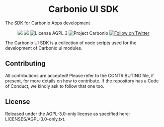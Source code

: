 <!--
SPDX-FileCopyrightText: 2021 Zextras <https://www.zextras.com>

SPDX-License-Identifier: AGPL-3.0-only
-->
<div align="center">
  <h1>Carbonio UI SDK</h1>
</div>

The SDK for Carbonio Apps development

<p align="center">
  <a href="https://github.com/zextras/carbonio-ui-sdk/graphs/contributors" alt="Contributors">
  <img src="https://img.shields.io/github/contributors/zextras/carbonio-ui-sdk" /></a>
  <a href="https://github.com/zextras/carbonio-ui-sdk/pulse" alt="Activity">
  <img src="https://img.shields.io/github/commit-activity/m/zextras/carbonio-ui-sdk" /></a>
  <img src="https://img.shields.io/badge/license-AGPL%203-green" alt="License AGPL 3">
  <img src="https://img.shields.io/badge/project-carbonio-informational" alt="Project Carbonio">
  <a href="https://twitter.com/intent/follow?screen_name=zextras">
  <img src="https://img.shields.io/twitter/follow/zextras?style=social&logo=twitter" alt="Follow on Twitter"></a>
</p>

The Carbonio UI SDK is a collection of node scripts used for the development of Carbonio ui modules.

<h2>Contributing</h2> 

All contributions are accepted! Please refer to the CONTRIBUTING file, if
present, for more details on how to contribute. If the repository has a Code of
Conduct, we kindly ask to follow that one too.

<h2>License</h2>

Released under the AGPL-3.0-only license as specified here: LICENSES/AGPL-3.0-only.txt.
